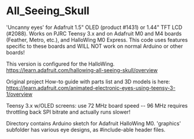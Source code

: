 # All_Seeing_Skull

'Uncanny eyes' for Adafruit 1.5" OLED (product #1431) or 1.44" TFT LCD (#2088).  Works on PJRC Teensy 3.x and on Adafruit M0 and M4 boards (Feather, Metro, etc.), and HalloWing M0 Express.  This code uses features specific to these boards and WILL NOT work on normal Arduino or other boards!

This version is configured for the HalloWing. https://learn.adafruit.com/hallowing-all-seeing-skull/overview

Original project How-to guide with parts list and 3D models is here:
https://learn.adafruit.com/animated-electronic-eyes-using-teensy-3-1/overview

Teensy 3.x w/OLED screens: use 72 MHz board speed -- 96 MHz requires throttling back SPI bitrate and actually runs slower!

Directory contains Arduino sketch for Adafruit HalloWing M0. 'graphics' subfolder has various eye designs, as #include-able header files.

